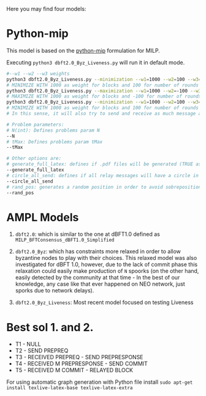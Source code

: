 Here you may find four models:

# Python-mip
This model is based on the [python-mip](https://github.com/coin-or/python-mip/) formulation for MILP.

Executing `python3 dbft2.0_Byz_Liveness.py` will run it in default mode.

```bash
#--w1 --w2 --w3 weights
python3 dbft2.0_Byz_Liveness.py --minimization --w1=1000 --w2=100 --w3=0
# MINIMIZE WITH 1000 as weight for blocks and 100 for number of rounds
python3 dbft2.0_Byz_Liveness.py --maximization --w1=1000 --w2=-100 --w3=0
# MAXIMIZE WITH 1000 as weight for blocks and -100 for number of rounds
python3 dbft2.0_Byz_Liveness.py --minimization --w1=1000 --w2=100 --w3=-1
# MINIMIZE WITH 1000 as weight for blocks and 100 for number of rounds and -1 for number of msgs sent.
# In this sense, it will also try to send and receive as much message as possible

# Problem parameters:
# N(int): Defines problems param N
--N
# tMax: Defines problems param tMax
--tMax

# Other options are:
# generate_full_latex: defines if .pdf files will be generated (TRUE as default)
--generate_full_latex
# circle_all_send: defines if all relay messages will have a circle in the Tikz graph
--circle_all_send
# rand_pos: generates a random position in order to avoid sobreposition
--rand_pos
```


# AMPL Models
1. `dbft2.0`: which is similar to the one at dBFT1.0 defined as `MILP_BFTConsensus_dBFT1.0_Simplified`

2. `dbft2.0_Byz`: which has constraints more relaxed in order to allow byzantine nodes to play with their choices. This relaxed model was also investigated for dBFT 1.0, however, due to the lack of commit phase this relaxation could easily make production of `N` spoorks (on the other hand, easily detected by the community at that time - In the best of our knowledge, any case like that ever happened on NEO network, just sporks due to network delays).

3. `dbft2.0_Byz_Liveness`: Most recent model focused on testing Liveness

# Best sol 1. and 2.

* T1 - NULL
* T2 - SEND PREPREQ
* T3 - RECEIVED PREPREQ - SEND PREPRESPONSE
* T4 - RECEIVED M PREPRESPONSE - SEND COMMIT
* T5 - RECEIVED M COMMIT - RELAYED BLOCK

For using automatic graph generation with Python file install `sudo apt-get install texlive-latex-base texlive-latex-extra`
